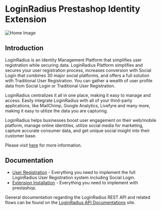 # LoginRadius Prestashop Identity Extension


![Home Image](https://d2lvlj7xfpldmj.cloudfront.net/support/github/banner-1544x500.png)

## Introduction ##

LoginRadius is an Identity Management Platform that simplifies user registration while securing data. LoginRadius Platform simplifies and secures your user registration process, increases conversion with Social Login that combines 30 major social platforms, and offers a full solution with Traditional User Registration. You can gather a wealth of user profile data from Social Login or Traditional User Registration. 

LoginRadius centralizes it all in one place, making it easy to manage and access. Easily integrate LoginRadius with all of your third-party applications, like MailChimp, Google Analytics, Livefyre and many more, making it easy to utilize the data you are capturing.

LoginRadius helps businesses boost user engagement on their web/mobile platform, manage online identities, utilize social media for marketing, capture accurate consumer data, and get unique social insight into their customer base.

Please visit [here](http://www.loginradius.com/) for more information.


## Documentation
* [User Registration](http://apidocs.loginradius.com/docs/user-registration) - Everything you need to implement the full LoginRadius User Registration system including Social Login.
* [Extension Installation](http://support.loginradius.com/hc/en-us/articles/205928626-Prestashop-v1-6-x-Advanced-Plugin-Instructions) - Everything you need to implement with prestashop.


General documentation regarding the LoginRadius REST API and related flows can be found on the [LoginRadius API Documentations](http://apidocs.loginradius.com/) site. 
